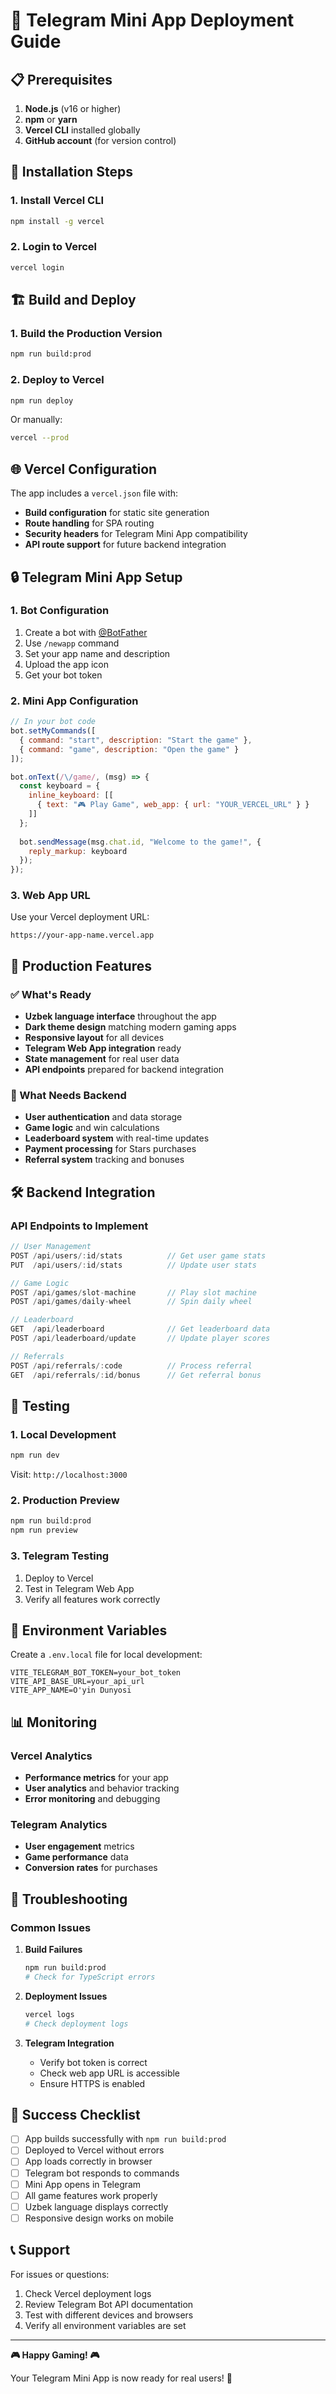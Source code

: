 # 🚀 Telegram Mini App Deployment Guide

## 📋 Prerequisites

1. **Node.js** (v16 or higher)
2. **npm** or **yarn**
3. **Vercel CLI** installed globally
4. **GitHub account** (for version control)

## 🔧 Installation Steps

### 1. Install Vercel CLI
```bash
npm install -g vercel
```

### 2. Login to Vercel
```bash
vercel login
```

## 🏗️ Build and Deploy

### 1. Build the Production Version
```bash
npm run build:prod
```

### 2. Deploy to Vercel
```bash
npm run deploy
```

Or manually:
```bash
vercel --prod
```

## 🌐 Vercel Configuration

The app includes a `vercel.json` file with:
- **Build configuration** for static site generation
- **Route handling** for SPA routing
- **Security headers** for Telegram Mini App compatibility
- **API route support** for future backend integration

## 🔒 Telegram Mini App Setup

### 1. Bot Configuration
1. Create a bot with [@BotFather](https://t.me/botfather)
2. Use `/newapp` command
3. Set your app name and description
4. Upload the app icon
5. Get your bot token

### 2. Mini App Configuration
```javascript
// In your bot code
bot.setMyCommands([
  { command: "start", description: "Start the game" },
  { command: "game", description: "Open the game" }
]);

bot.onText(/\/game/, (msg) => {
  const keyboard = {
    inline_keyboard: [[
      { text: "🎮 Play Game", web_app: { url: "YOUR_VERCEL_URL" } }
    ]]
  };
  
  bot.sendMessage(msg.chat.id, "Welcome to the game!", {
    reply_markup: keyboard
  });
});
```

### 3. Web App URL
Use your Vercel deployment URL:
```
https://your-app-name.vercel.app
```

## 🎯 Production Features

### ✅ What's Ready
- **Uzbek language interface** throughout the app
- **Dark theme design** matching modern gaming apps
- **Responsive layout** for all devices
- **Telegram Web App integration** ready
- **State management** for real user data
- **API endpoints** prepared for backend integration

### 🔄 What Needs Backend
- **User authentication** and data storage
- **Game logic** and win calculations
- **Leaderboard system** with real-time updates
- **Payment processing** for Stars purchases
- **Referral system** tracking and bonuses

## 🛠️ Backend Integration

### API Endpoints to Implement
```typescript
// User Management
POST /api/users/:id/stats          // Get user game stats
PUT  /api/users/:id/stats          // Update user stats

// Game Logic
POST /api/games/slot-machine       // Play slot machine
POST /api/games/daily-wheel        // Spin daily wheel

// Leaderboard
GET  /api/leaderboard              // Get leaderboard data
POST /api/leaderboard/update       // Update player scores

// Referrals
POST /api/referrals/:code          // Process referral
GET  /api/referrals/:id/bonus      // Get referral bonus
```

## 📱 Testing

### 1. Local Development
```bash
npm run dev
```
Visit: `http://localhost:3000`

### 2. Production Preview
```bash
npm run build:prod
npm run preview
```

### 3. Telegram Testing
1. Deploy to Vercel
2. Test in Telegram Web App
3. Verify all features work correctly

## 🔧 Environment Variables

Create a `.env.local` file for local development:
```env
VITE_TELEGRAM_BOT_TOKEN=your_bot_token
VITE_API_BASE_URL=your_api_url
VITE_APP_NAME=O'yin Dunyosi
```

## 📊 Monitoring

### Vercel Analytics
- **Performance metrics** for your app
- **User analytics** and behavior tracking
- **Error monitoring** and debugging

### Telegram Analytics
- **User engagement** metrics
- **Game performance** data
- **Conversion rates** for purchases

## 🚨 Troubleshooting

### Common Issues

1. **Build Failures**
   ```bash
   npm run build:prod
   # Check for TypeScript errors
   ```

2. **Deployment Issues**
   ```bash
   vercel logs
   # Check deployment logs
   ```

3. **Telegram Integration**
   - Verify bot token is correct
   - Check web app URL is accessible
   - Ensure HTTPS is enabled

## 🎉 Success Checklist

- [ ] App builds successfully with `npm run build:prod`
- [ ] Deployed to Vercel without errors
- [ ] App loads correctly in browser
- [ ] Telegram bot responds to commands
- [ ] Mini App opens in Telegram
- [ ] All game features work properly
- [ ] Uzbek language displays correctly
- [ ] Responsive design works on mobile

## 📞 Support

For issues or questions:
1. Check Vercel deployment logs
2. Review Telegram Bot API documentation
3. Test with different devices and browsers
4. Verify all environment variables are set

---

**🎮 Happy Gaming! 🎮**

Your Telegram Mini App is now ready for real users! 🚀
